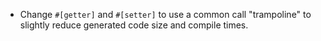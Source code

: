 - Change `#[getter]` and `#[setter]` to use a common call "trampoline" to slightly reduce generated code size and compile times.
